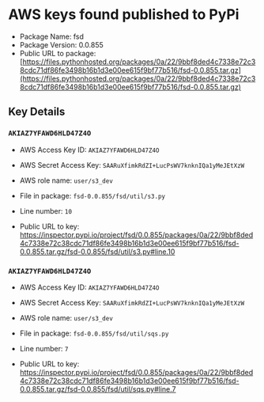 # AWS keys found published to PyPi

* Package Name: fsd
* Package Version: 0.0.855
* Public URL to package: [https://files.pythonhosted.org/packages/0a/22/9bbf8ded4c7338e72c38cdc71df86fe3498b16b1d3e00ee615f9bf77b516/fsd-0.0.855.tar.gz](https://files.pythonhosted.org/packages/0a/22/9bbf8ded4c7338e72c38cdc71df86fe3498b16b1d3e00ee615f9bf77b516/fsd-0.0.855.tar.gz)

## Key Details

### `AKIAZ7YFAWD6HLD47Z4O`

* AWS Access Key ID: `AKIAZ7YFAWD6HLD47Z4O`
* AWS Secret Access Key: `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` 
* AWS role name: `user/s3_dev`
* File in package: `fsd-0.0.855/fsd/util/s3.py`
* Line number: `10`

* Public URL to key: https://inspector.pypi.io/project/fsd/0.0.855/packages/0a/22/9bbf8ded4c7338e72c38cdc71df86fe3498b16b1d3e00ee615f9bf77b516/fsd-0.0.855.tar.gz/fsd-0.0.855/fsd/util/s3.py#line.10



### `AKIAZ7YFAWD6HLD47Z4O`

* AWS Access Key ID: `AKIAZ7YFAWD6HLD47Z4O`
* AWS Secret Access Key: `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` 
* AWS role name: `user/s3_dev`
* File in package: `fsd-0.0.855/fsd/util/sqs.py`
* Line number: `7`

* Public URL to key: https://inspector.pypi.io/project/fsd/0.0.855/packages/0a/22/9bbf8ded4c7338e72c38cdc71df86fe3498b16b1d3e00ee615f9bf77b516/fsd-0.0.855.tar.gz/fsd-0.0.855/fsd/util/sqs.py#line.7


